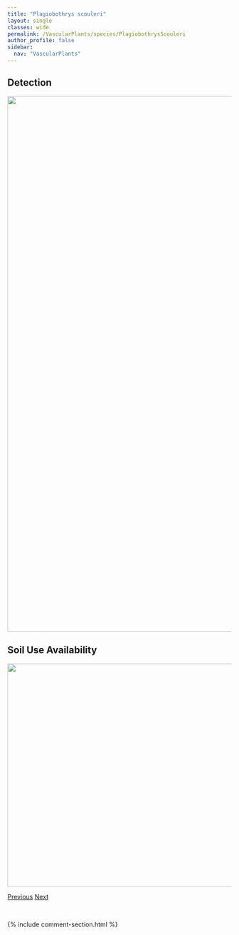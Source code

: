 ```yaml
---
title: "Plagiobothrys scouleri"
layout: single
classes: wide
permalink: /VascularPlants/species/PlagiobothrysScouleri
author_profile: false
sidebar:
  nav: "VascularPlants"
---
```


<h2>Detection</h2>

<a href="https://drive.google.com/uc?export=view&id=1JgMSe6Iu3g8tyY0HCynbAqgEzVh5_iM6">
<img src="https://drive.google.com/uc?export=view&id=1JgMSe6Iu3g8tyY0HCynbAqgEzVh5_iM6" height = "1200" width = "800">
</a>


<h2>Soil Use Availability</h2>

<a href="https://drive.google.com/uc?export=view&id=1fQx0E4rBqNd4g6zw38_zlqi7S-uHX_pV">
<img src="https://drive.google.com/uc?export=view&id=1fQx0E4rBqNd4g6zw38_zlqi7S-uHX_pV" height = "500" width = "1000">
</a>


<a href="/DevelopmentWebsite/VascularPlants/species/PisumSativum" class="pagination--pager" title="Pisum sativum">Previous</a> <a href="/DevelopmentWebsite/VascularPlants/species/Plantago" class="pagination--pager" title="Plantago">Next</a>

<p>&nbsp;</p>

{% include comment-section.html %}
